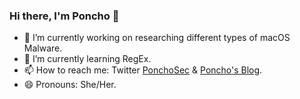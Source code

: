 ### Hi there, I'm Poncho 👋

- 🔭 I’m currently working on researching different types of macOS Malware.
- 🌱 I’m currently learning RegEx.
- 📫 How to reach me: Twitter [PonchoSec](https://twitter.com/PonchoSec) & [Poncho's Blog](https://poncho.bearblog.dev).
- 😄 Pronouns: She/Her.

<!--
**PonchoSec/PonchoSec** is a ✨ _special_ ✨ repository because its `README.md` (this file) appears on your GitHub profile.

- 👯 I’m looking to collaborate on ... N/A
- 🤔 I’m looking for help with ... N/A
- ⚡ Fun fact: I like to listen to LoFi beats.
-->
